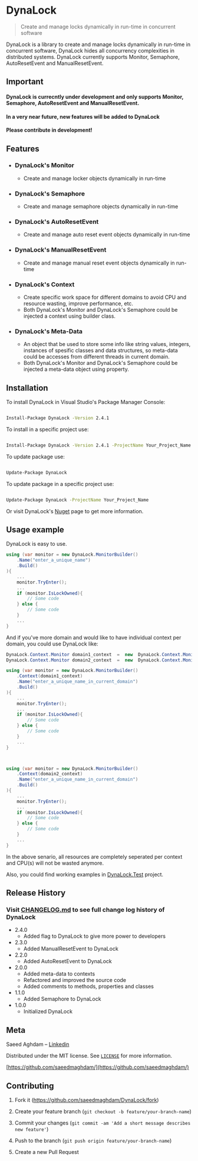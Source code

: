 # DynaLock
> Create and manage locks dynamically in run-time in concurrent software

DynaLock is a library to create and manage locks dynamically in run-time in concurrent software, DynaLock hides all concurrency complexities in distributed systems.
DynaLock currently supports Monitor, Semaphore, AutoResetEvent and ManualResetEvent.

## Important
#### DynaLock is currecntly under development and only supports Monitor, Semaphore, AutoResetEvent and ManualResetEvent.
#### In a very near future, new features will be added to DynaLock
#### Please contribute in development!

## Features
* ### DynaLock's Monitor
	* Create and manage locker objects dynamically in run-time
* ### DynaLock's Semaphore
	* Create and manage semaphore objects dynamically in run-time
* ### DynaLock's AutoResetEvent
	* Create and manage auto reset event objects dynamically in run-time	
* ### DynaLock's ManualResetEvent
	* Create and manage manual reset event objects dynamically in run-time
* ### DynaLock's Context
	* Create specific work space for different domains to avoid CPU and resource wasting, improve performance, etc.
	* Both DynaLock's Monitor and DynaLock's Semaphore could be injected a context using builder class.
* ### DynaLock's Meta-Data
	* An object that be used to store some info like string values, integers, instances of spesific classes and data structures, so meta-data could be accesses from different threads in current domain.
	* Both DynaLock's Monitor and DynaLock's Semaphore could be injected a meta-data object using property.
	

## Installation

To install DynaLock in Visual Studio's Package Manager Console:

```sh

Install-Package DynaLock -Version 2.4.1

```

To install in a specific project use:

```sh

Install-Package DynaLock -Version 2.4.1 -ProjectName Your_Project_Name

```

To update package use:

```sh

Update-Package DynaLock

```

To update package in a specific project use:

```sh

Update-Package DynaLock -ProjectName Your_Project_Name

```


Or visit DynaLock's [Nuget][nuget-page] page to get more information.

## Usage example

DynaLock is easy to use.

```cs
using (var monitor = new DynaLock.MonitorBuilder()
	.Name("enter_a_unique_name")
	.Build()
){
	...
	monitor.TryEnter();
	...
	if (monitor.IsLockOwned){
		// Some code
	} else {
		// Some code
	}
	...
}
```

And if you've more domain and would like to have individual context per domain, you could use DynaLock like:

```cs
DynaLock.Context.Monitor domain1_context  =  new  DynaLock.Context.Monitor()
DynaLock.Context.Monitor domain2_context  =  new  DynaLock.Context.Monitor()

using (var monitor = new DynaLock.MonitorBuilder()
	.Context(domain1_context)
	.Name("enter_a_unique_name_in_current_domain")
	.Build()
){
	...
	monitor.TryEnter();
	...
	if (monitor.IsLockOwned){
		// Some code
	} else {
		// Some code
	}
	...
}



using (var monitor = new DynaLock.MonitorBuilder()
	.Context(domain2_context)
	.Name("enter_a_unique_name_in_current_domain")
	.Build()
){
	...
	monitor.TryEnter();
	...
	if (monitor.IsLockOwned){
		// Some code
	} else {
		// Some code
	}
	...
}

```

In the above senario, all resources are completely seperated per context and CPU(s) will not be wasted anymore. 

Also, you could find working examples in [DynaLock.Test] project.
  
## Release History
  
### Visit [CHANGELOG.md] to see full change log history of DynaLock

* 2.4.0
	* Added flag to DynaLock to give more power to developers
* 2.3.0
	* Added ManualResetEvent to DynaLock
* 2.2.0
	* Added AutoResetEvent to DynaLock
* 2.0.0
	* Added meta-data to contexts
	* Refactored and improved the source code
	* Added comments to methods, properties and classes
* 1.1.0
	* Added Semaphore to DynaLock
* 1.0.0
	* Initialized DynaLock

## Meta
Saeed Aghdam – [Linkedin][linkedin]

Distributed under the MIT license. See [``LICENSE``][github-license] for more information.

[https://github.com/saeedmaghdam/](https://github.com/saeedmaghdam/)

## Contributing

1. Fork it (<https://github.com/saeedmaghdam/DynaLock/fork>)
2. Create your feature branch (`git checkout -b feature/your-branch-name`)
3. Commit your changes (`git commit -am 'Add a short message describes new feature'`)
4. Push to the branch (`git push origin feature/your-branch-name`)

5. Create a new Pull Request

<!-- Markdown link & img dfn's -->

[linkedin]:https://www.linkedin.com/in/saeedmaghdam/
[nuget-page]:https://www.nuget.org/packages/DynaLock
[github]: https://github.com/saeedmaghdam/
[github-page]: https://github.com/saeedmaghdam/DynaLock/
[github-license]: https://raw.githubusercontent.com/saeedmaghdam/DynaLock/master/LICENSE
[CHANGELOG.md]: https://github.com/saeedmaghdam/DynaLock/blob/master/CHANGELOG.md
[DynaLock.Test]: https://github.com/saeedmaghdam/DynaLock/tree/master/DynaLock.Test
